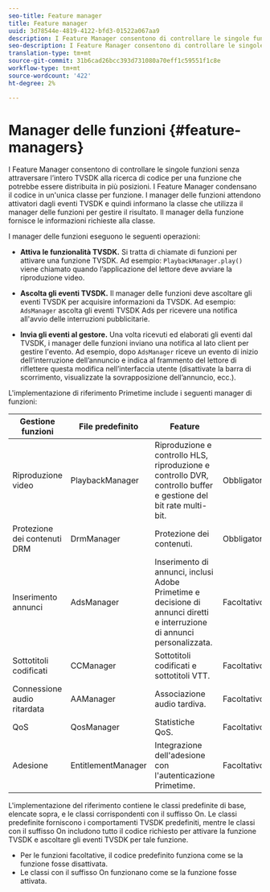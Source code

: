 ```yaml
---
seo-title: Feature manager
title: Feature manager
uuid: 3d78544e-4819-4122-bfd3-01522a067aa9
description: I Feature Manager consentono di controllare le singole funzioni senza attraversare l’intero TVSDK alla ricerca di codice per una funzione che potrebbe essere distribuita in più posizioni.
seo-description: I Feature Manager consentono di controllare le singole funzioni senza attraversare l’intero TVSDK alla ricerca di codice per una funzione che potrebbe essere distribuita in più posizioni.
translation-type: tm+mt
source-git-commit: 31b6cad26bcc393d731080a70eff1c59551f1c8e
workflow-type: tm+mt
source-wordcount: '422'
ht-degree: 2%

---
```



# Manager delle funzioni {#feature-managers}

I Feature Manager consentono di controllare le singole funzioni senza attraversare l’intero TVSDK alla ricerca di codice per una funzione che potrebbe essere distribuita in più posizioni. I Feature Manager condensano il codice in un&#39;unica classe per funzione. I manager delle funzioni attendono attivatori dagli eventi TVSDK e quindi informano la classe che utilizza il manager delle funzioni per gestire il risultato. Il manager della funzione fornisce le informazioni richieste alla classe.

I manager delle funzioni eseguono le seguenti operazioni:

* **Attiva le funzionalità TVSDK.**
Si tratta di chiamate di funzioni per attivare una funzione TVSDK. Ad esempio: 
`PlaybackManager.play()` viene chiamato quando l’applicazione del lettore deve avviare la riproduzione video.

* **Ascolta gli eventi TVSDK.**
Il manager delle funzioni deve ascoltare gli eventi TVSDK per acquisire informazioni da TVSDK. Ad esempio: 
`AdsManager` ascolta gli eventi TVSDK Ads per ricevere una notifica all&#39;avvio delle interruzioni pubblicitarie.

* **Invia gli eventi al gestore.**
Una volta ricevuti ed elaborati gli eventi dal TVSDK, i manager delle funzioni inviano una notifica al lato client per gestire l&#39;evento. Ad esempio, dopo 
`AdsManager` riceve un evento di inizio dell’interruzione dell’annuncio e indica al frammento del lettore di riflettere questa modifica nell’interfaccia utente (disattivate la barra di scorrimento, visualizzate la sovrapposizione dell’annuncio, ecc.).

L&#39;implementazione di riferimento Primetime include i seguenti manager di funzioni:

| Gestione funzioni | File predefinito | Feature |  |
|---|---|---|---|
| Riproduzione video | PlaybackManager | Riproduzione e controllo HLS, riproduzione e controllo DVR, controllo buffer e gestione del bit rate multi-bit. | Obbligatorio |
| Protezione dei contenuti DRM | DrmManager | Protezione dei contenuti. | Obbligatorio |
| Inserimento annunci | AdsManager | Inserimento di annunci, inclusi  Adobe Primetime e decisione di annunci diretti e interruzione di annunci personalizzata. | Facoltativo |
| Sottotitoli codificati | CCManager | Sottotitoli codificati e sottotitoli VTT. | Facoltativo |
| Connessione audio ritardata | AAManager | Associazione audio tardiva. | Facoltativo |
| QoS | QosManager | Statistiche QoS. | Facoltativo |
| Adesione | EntitlementManager | Integrazione dell&#39;adesione con l&#39;autenticazione Primetime. | Facoltativo |

L&#39;implementazione del riferimento contiene le classi predefinite di base, elencate sopra, e le classi corrispondenti con il suffisso On. Le classi predefinite forniscono i comportamenti TVSDK predefiniti, mentre le classi con il suffisso On includono tutto il codice richiesto per attivare la funzione TVSDK e ascoltare gli eventi TVSDK per tale funzione.

* Per le funzioni facoltative, il codice predefinito funziona come se la funzione fosse disattivata.
* Le classi con il suffisso On funzionano come se la funzione fosse attivata.